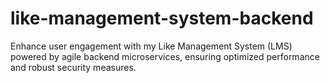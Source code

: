 # like-management-system-backend
Enhance user engagement with my Like Management System (LMS) powered by agile backend microservices, ensuring optimized performance and robust security measures.
